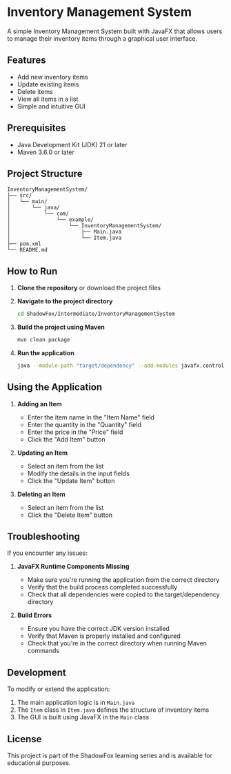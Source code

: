 # Inventory Management System

A simple Inventory Management System built with JavaFX that allows users to manage their inventory items through a graphical user interface.

## Features

- Add new inventory items
- Update existing items
- Delete items
- View all items in a list
- Simple and intuitive GUI

## Prerequisites

- Java Development Kit (JDK) 21 or later
- Maven 3.6.0 or later

## Project Structure

```
InventoryManagementSystem/
├── src/
│   └── main/
│       └── java/
│           └── com/
│               └── example/
│                   └── InventoryManagementSystem/
│                       ├── Main.java
│                       └── Item.java
├── pom.xml
└── README.md
```

## How to Run

1. **Clone the repository** or download the project files

2. **Navigate to the project directory**
   ```bash
   cd ShadowFox/Intermediate/InventoryManagementSystem
   ```

3. **Build the project using Maven**
   ```bash
   mvn clean package
   ```

4. **Run the application**
   ```bash
   java --module-path "target/dependency" --add-modules javafx.controls,javafx.fxml -jar target/InventoryManagementSystem-1.0-SNAPSHOT-jar-with-dependencies.jar
   ```

## Using the Application

1. **Adding an Item**
   - Enter the item name in the "Item Name" field
   - Enter the quantity in the "Quantity" field
   - Enter the price in the "Price" field
   - Click the "Add Item" button

2. **Updating an Item**
   - Select an item from the list
   - Modify the details in the input fields
   - Click the "Update Item" button

3. **Deleting an Item**
   - Select an item from the list
   - Click the "Delete Item" button

## Troubleshooting

If you encounter any issues:

1. **JavaFX Runtime Components Missing**
   - Make sure you're running the application from the correct directory
   - Verify that the build process completed successfully
   - Check that all dependencies were copied to the target/dependency directory

2. **Build Errors**
   - Ensure you have the correct JDK version installed
   - Verify that Maven is properly installed and configured
   - Check that you're in the correct directory when running Maven commands

## Development

To modify or extend the application:

1. The main application logic is in `Main.java`
2. The `Item` class in `Item.java` defines the structure of inventory items
3. The GUI is built using JavaFX in the `Main` class

## License

This project is part of the ShadowFox learning series and is available for educational purposes. 